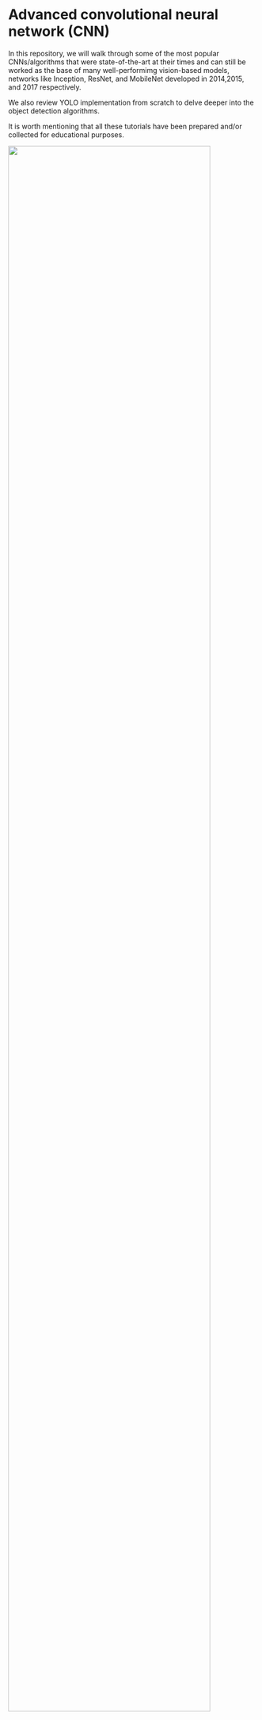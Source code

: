 
# Advanced  convolutional neural network (CNN)
In this repository, we will walk through some of the most popular CNNs/algorithms that were state-of-the-art at their times and can still be worked as the base of many well-performimg vision-based models, networks like Inception, ResNet, and MobileNet developed in 2014,2015, and 2017 respectively.

We also review YOLO implementation from scratch to delve deeper into the object detection algorithms.

It is worth mentioning that all these tutorials have been prepared and/or collected for educational purposes.


<img src="https://www.researchgate.net/publication/332796173/figure/fig5/AS:962673571278860@1606530673531/Advanced-CNN-model-by-incorporating-convolution-pooling-inception-softmax-layers_W640.jpg" width="90%">

